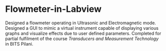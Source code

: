 # Flowmeter-in-Labview

Designed a flowmeter operating in Ultrasonic and Electromagnetic mode. Designed a GUI to mimic a virtual instrument capable of displaying various graphs and visualize effects due to user defined parameters. Completed for partial fulfilment of the course *Transducers and Measurement Technology* in BITS Pilani.
